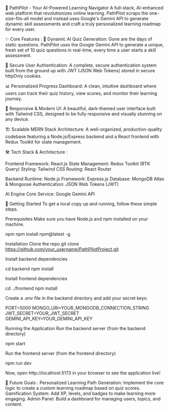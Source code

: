 🚀 PathPilot - Your AI-Powered Learning Navigator
A full-stack, AI-enhanced web platform that revolutionizes online learning. PathPilot scraps the one-size-fits-all model and instead uses Google's Gemini API to generate dynamic skill assessments and craft a truly personalized learning roadmap for every user.

✨ Core Features : 
🤖 Dynamic AI Quiz Generation: Gone are the days of static questions. PathPilot uses the Google Gemini API to generate a unique, fresh set of 10 quiz questions in real-time, every time a user starts a skill assessment.

🔐 Secure User Authentication: A complete, secure authentication system built from the ground up with JWT (JSON Web Tokens) stored in secure httpOnly cookies.

📊 Personalized Progress Dashboard: A clean, intuitive dashboard where users can track their quiz history, view scores, and monitor their learning journey.

🎨 Responsive & Modern UI: A beautiful, dark-themed user interface built with Tailwind CSS, designed to be fully responsive and visually stunning on any device.

🏗️ Scalable MERN Stack Architecture: A well-organized, production-quality codebase featuring a Node.js/Express backend and a React frontend with Redux Toolkit for state management.


🛠️ Tech Stack & Architecture :

Frontend
Framework: React.js
State Management: Redux Toolkit (RTK Query)
Styling: Tailwind CSS
Routing: React Router

Backend
Runtime: Node.js
Framework: Express.js
Database: MongoDB Atlas & Mongoose
Authentication: JSON Web Tokens (JWT)

AI Engine
Core Service: Google Gemini API

🚀 Getting Started
To get a local copy up and running, follow these simple steps.

Prerequisites
Make sure you have Node.js and npm installed on your machine.

npm
  npm install npm@latest -g

Installation
  Clone the repo
  git clone https://github.com/your_username/PathPilotProject.git

  Install backend dependencies

  cd backend
  npm install

  Install frontend dependencies
  
  cd ../frontend
  npm install

Create a .env file in the backend directory and add your secret keys:

PORT=5000
MONGO_URI=YOUR_MONGODB_CONNECTION_STRING
JWT_SECRET=YOUR_JWT_SECRET
GEMINI_API_KEY=YOUR_GEMINI_API_KEY

Running the Application
Run the backend server (from the backend directory)

npm start

Run the frontend server (from the frontend directory)

npm run dev

Now, open http://localhost:5173 in your browser to see the application live!


🌟 Future Goals : 
Personalized Learning Path Generation: Implement the core logic to create a custom learning roadmap based on quiz scores.
Gamification System: Add XP, levels, and badges to make learning more engaging.
Admin Panel: Build a dashboard for managing users, topics, and content.
